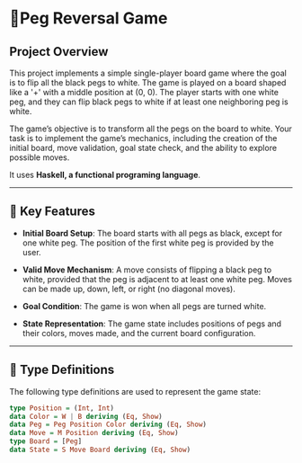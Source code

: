 # 🧩Peg Reversal Game

## Project Overview

This project implements a simple single-player board game where the goal is to flip all the black pegs to white. The game is played on a board shaped like a '+' with a middle position at (0, 0). The player starts with one white peg, and they can flip black pegs to white if at least one neighboring peg is white.

The game’s objective is to transform all the pegs on the board to white. Your task is to implement the game’s mechanics, including the creation of the initial board, move validation, goal state check, and the ability to explore possible moves.

It uses **Haskell, a functional programing language**.

---

## 🚀 Key Features

- **Initial Board Setup**: The board starts with all pegs as black, except for one white peg. The position of the first white peg is provided by the user.
  
- **Valid Move Mechanism**: A move consists of flipping a black peg to white, provided that the peg is adjacent to at least one white peg. Moves can be made up, down, left, or right (no diagonal moves).
  
- **Goal Condition**: The game is won when all pegs are turned white.

- **State Representation**: The game state includes positions of pegs and their colors, moves made, and the current board configuration.

---

## 📝 Type Definitions

The following type definitions are used to represent the game state:

```haskell
type Position = (Int, Int)
data Color = W | B deriving (Eq, Show)
data Peg = Peg Position Color deriving (Eq, Show)
data Move = M Position deriving (Eq, Show)
type Board = [Peg]
data State = S Move Board deriving (Eq, Show)
